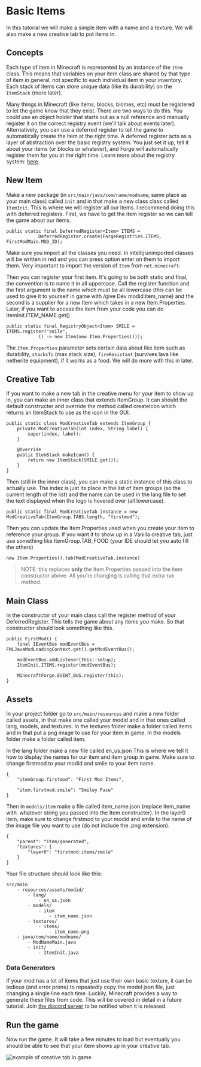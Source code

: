 # Basic Items

In this tutorial we will make a simple item with a name and a texture. We will also make a new creative tab to put items in.

## Concepts 

Each type of item in Minecraft is represented by an instance of the `Item` class. This means that variables on your item class are shared by that type of item in general, not specific to each individual item in your inventory. Each stack of items can store unique data (like its durability) on the `ItemStack` (more later).

Many things in Minecraft (like items, blocks, biomes, etc) must be registered to let the game know that they exist. There are two ways to do this. You could use an object holder that starts out as a null reference and manually register it on the correct registry event (we'll talk about events later). Alternatively, you can use a deferred register to tell the game to automatically create the item at the right time. A deferred register acts as a layer of abstraction over the basic registry system. You just set it up, tell it about your items (or blocks or whatever), and Forge will automatically register them for you at the right time. Learn more about the registry system: [here](https://forge.gemwire.uk/wiki/Registration).

## New Item

Make a new package (in `src/main/java/com/name/modname`, same place as your main class) called `init` and in that make a new class class called `ItemInit`. This is where we will register all our items. I recommend doing this with deferred registers. First, we have to get the item register so we can tell the game about our items.

    public static final DeferredRegister<Item> ITEMS = 
                DeferredRegister.create(ForgeRegistries.ITEMS, FirstModMain.MOD_ID);
    

Make sure you import all the classes you need. In intellij unimported classes will be written in red and you can press option enter on them to import them. Very important to import the version of `Item` from `net.minecraft`.

Then you can register your first item. It's going to be both static and final, the convention is to name it in all uppercase. Call the register function and the first argument is the name which must be all lowercase (this can be used to give it to yourself in game with /give Dev modid:item_name) and the second is a supplier for a new Item which takes in a new Item.Properties. Later, if you want to access the item from your code you can do ItemInit.ITEM_NAME.get()

    public static final RegistryObject<Item> SMILE = ITEMS.register("smile",
                () -> new Item(new Item.Properties()));
    

The `Item.Properties` parameter sets certain data about like item such as durability, `stacksTo` (max stack size), `fireResistant` (survives lava like netherite equipment), if it works as a food. We will do more with this in later.

## Creative Tab

If you want to make a new tab in the creative menu for your item to show up in, you can make an inner class that extends ItemGroup. It can should the default constructer and override the method called createIcon which returns an ItemStack to use as the icon in the GUI.

    public static class ModCreativeTab extends ItemGroup {
        private ModCreativeTab(int index, String label) {
            super(index, label);
        }
    
        @Override
        public ItemStack makeIcon() {
            return new ItemStack(SMILE.get());
        }
    }
    

Then (still in the inner class), you can make a static instance of this class to actually use. The index is just its place in the list of item groups (so the current length of the list) and the name can be used in the lang file to set the text displayed when the logo is hovered over (all lowercase).

    public static final ModCreativeTab instance = new ModCreativeTab(ItemGroup.TABS.length, "firstmod");
    

Then you can update the Item.Properties used when you create your item to reference your group. If you want it to show up in a Vanilla creative tab, just use something like ItemGroup.TAB_FOOD (your IDE should let you auto fill the others)

    new Item.Properties().tab(ModCreativeTab.instance)
    

> NOTE: this replaces **only** the Item.Properties passed into the item constructor above. All you're changing is calling that extra `tab` method. 

## Main Class

In the constructor of your main class call the register method of your DeferredRegister. This tells the game about any items you make. So that constructer should look something like this.

    public FirstMod() {
        final IEventBus modEventBus = FMLJavaModLoadingContext.get().getModEventBus();
    
        modEventBus.addListener(this::setup);
        ItemInit.ITEMS.register(modEventBus);
        
        MinecraftForge.EVENT_BUS.register(this);
    }
    

## Assets

In your project folder go to `src/main/resources` and make a new folder called assets, in that make one called your modid and in that ones called lang, models, and textures. In the textures folder make a folder called items and in that put a png image to use for your item in game. In the models folder make a folder called item.

In the lang folder make a new file called en_us.json This is where we tell it how to display the names for our item and item group in game. Make sure to change firstmod to your modid and smile to your item name.

    {
        "itemGroup.firstmod": "First Mod Items",
    
        "item.firstmod.smile": "Smiley Face"
    } 
    

Then in `models/item` make a file called item_name.json (replace item_name with  whatever string you passed into the Item constructer). In the layer0 item, make sure to change firstmod to your modid and smile to the name of the image file you want to use (do not include the .png extension).

    {
        "parent": "item/generated",
        "textures": {
            "layer0": "firstmod:items/smile"
        }
    } 
    

Your file structure should look like this:

    src/main
        - resources/assets/modid/
            - lang/
                - en_us.json
            - models/
            	- item
                	- item_name.json
            - textures/
                - items/
                    - item_name.png
        - java/com/name/modname/
            - ModNameMain.java
            - init/
                - ItemInit.java

### Data Generators 

If your mod has a lot of items that just use their own basic texture, it can be tedious (and error prone) to repeatedly copy the model json file, just changing a single line each time. Luckily, Minecraft provides a way to generate these files from code. This will be covered in detail in a future tutorial. Join [the discord server](/discord) to be notified when it is released. 
    

## Run the game

Now run the game. It will take a few minutes to load but eventually you should be able to see that your item shows up in your creative tab.

![example of creative tab in game](/img/creative-tab.png)
